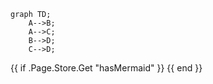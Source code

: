 ```mermaid
graph TD;
    A-->B;
    A-->C;
    B-->D;
    C-->D;
```

{{ if .Page.Store.Get "hasMermaid" }} <script type="module"> import mermaid from 'https://cdn.jsdelivr.net/npm/mermaid/dist/mermaid.esm.min.mjs'; mermaid.initialize({ startOnLoad: true }); </script> {{ end }}
